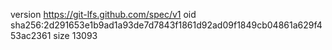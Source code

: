 version https://git-lfs.github.com/spec/v1
oid sha256:2d291653e1b9ad1a93de7d7843f1861d92ad09f1849cb04861a629f453ac2361
size 13093
